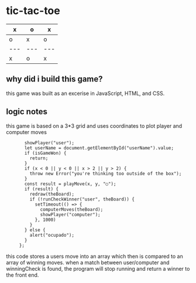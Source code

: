 # tic-tac-toe
| x | o | x |
|---|---|---|
| o | x | o |
|---|---|---|
| x | o | x |


## why did i build this game?
this game was built as an excerise in JavaScript, HTML, and CSS. 
## logic notes
this game is based on a 3*3 grid and uses coordinates to plot player and computer moves 
```function theGame(e) {
       showPlayer("user");
       let userName = document.getElementById("userName").value;
       if (isGameWon) {
         return;
       }
       if (x < 0 || y < 0 || x > 2 || y > 2) {
         throw new Error("you're thinking too outside of the box");
       }
       const result = playMove(x, y, "○");
       if (result) {
         redraw(theBoard);
         if (!runCheckWinner("user", theBoard)) {
           setTimeout(() => {
             computerMoves(theBoard);
             showPlayer("computer");
           }, 1000)
         }
       } else {
         alert("ocupado");
       }
     };
```

this code stores a users move into an array which then is compared to an array of winning moves. 
when a match between user/computer and winningCheck is found, the program will stop running and return a winner to the front end.